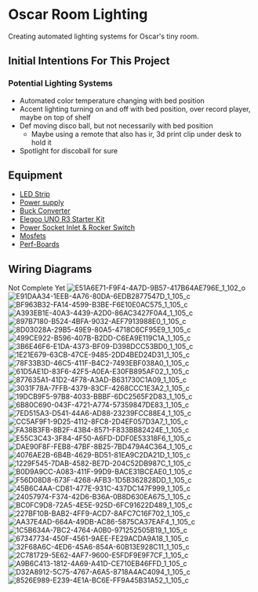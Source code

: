 # Oscar Room Lighting
Creating automated lighting systems for Oscar's tiny room.
## Initial Intentions For This Project
### Potential Lighting Systems
* Automated color temperature changing with bed position
* Accent lighting turning on and off with bed position, over record player, maybe on top of shelf
* Def moving disco ball, but not necessarily with bed position 
  * Maybe using a remote that also has ir, 3d print clip under desk to hold it
* Spotlight for discoball for sure
## Equipment
* [LED Strip](https://www.amazon.com/dp/B08QMH7R3P?ref_=cm_sw_r_apin_dp_7SDHEE939AYBEMCTD07V)
* [Power supply](https://www.amazon.com/gp/product/B09WVYDT9C/ref=ox_sc_act_title_2?smid=ASLF48OKQAF1T&psc=1)
* [Buck Converter](https://www.amazon.com/gp/product/B09DGD6WCG/ref=ox_sc_act_title_3?smid=A25NZ3OT6I61PQ&psc=1)
* [Elegoo UNO R3 Starter Kit](https://www.amazon.com/gp/product/B01D8KOZF4/ref=ppx_yo_dt_b_asin_title_o02_s00?ie=UTF8&psc=1)
* [Power Socket Inlet & Rocker Switch](https://www.amazon.com/BIQU-Rocker-Switch-Socket-Module/dp/B07KS2TQ45/ref=sr_1_4?crid=2ETRY5RSOFFRG&keywords=inlet+power+plug+socket+with+switch&qid=1667399322&qu=eyJxc2MiOiIxLjc3IiwicXNhIjoiMC4wMCIsInFzcCI6IjAuMDAifQ%3D%3D&sprefix=inlet+power+plug+socket+with+switch%2Caps%2C86&sr=8-4)
* [Mosfets](https://www.amazon.com/WeiMeet-RFP30N06LE-N-Channel-Mosfet-Arduino/dp/B07CTF1JVD/ref=sr_1_3?crid=E83LLQTW0UMJ&keywords=mosfet&qid=1667399900&qu=eyJxc2MiOiI0Ljg2IiwicXNhIjoiNC43MyIsInFzcCI6IjQuNTEifQ%3D%3D&sprefix=mosfet%2Caps%2C96&sr=8-3)
* [Perf-Boards](https://www.amazon.com/gp/product/B072Z7Y19F/ref=ppx_yo_dt_b_asin_title_o06_s00?ie=UTF8&psc=1)
## Wiring Diagrams
Not Complete Yet
![E51A6E71-F9F4-4A7D-9B57-417B64AE796E_1_102_o](https://user-images.githubusercontent.com/64116042/199527218-202d442d-821e-4282-be0b-c5bb5446fa5f.jpeg)
![E91DAA34-1EEB-4A76-80DA-6EDB2877547D_1_105_c](https://user-images.githubusercontent.com/64116042/199527700-08e2eb59-fd91-43de-bdf9-162f893c1ae6.jpeg)
![BF963B32-FA14-4599-B3BE-F6E10E0AC575_1_105_c](https://user-images.githubusercontent.com/64116042/199527733-2767686c-4654-4776-ab05-0c400749a6c6.jpeg)
![A393EB1E-40A3-4439-A2D0-86AC3427F0A4_1_105_c](https://user-images.githubusercontent.com/64116042/199527755-03631f70-262c-4446-90b2-05fc6be99d16.jpeg)
![897B7180-B524-4BFA-9032-AEF7913988E0_1_105_c](https://user-images.githubusercontent.com/64116042/199527781-23d0c404-453d-4fe4-93c7-7dd95779c3ae.jpeg)
![8D03028A-29B5-49E9-80A5-4718C6CF95E9_1_105_c](https://user-images.githubusercontent.com/64116042/199527795-fa23f391-fa1b-4ee7-9672-49d179187784.jpeg)
![499CE922-B596-407B-B2DD-C6EA9E119C1A_1_105_c](https://user-images.githubusercontent.com/64116042/199527821-72d3f275-8bad-48a0-9c4b-cd9ad59ca02c.jpeg)
![3B6E46F6-E1DA-4373-BF09-D398DCC53BD0_1_105_c](https://user-images.githubusercontent.com/64116042/209421259-334ebdea-6261-42c9-8b99-da42914cec07.jpeg)
![1E21E679-63CB-47CE-9485-2DD4BED24D31_1_105_c](https://user-images.githubusercontent.com/64116042/209421270-0e21465d-1d24-43af-8810-bddb36abde3f.jpeg)
![78F33B3D-46C5-411F-B4C2-7493EBF038A0_1_105_c](https://user-images.githubusercontent.com/64116042/209421282-e989a3f6-dc99-4af2-a753-8a5c7cea9197.jpeg)
![61D5AE1D-83F6-42F5-A0EA-E30FB895AF02_1_105_c](https://user-images.githubusercontent.com/64116042/209421287-15f3e43e-c78f-4185-a409-83492bc11456.jpeg)
![877635A1-41D2-4F78-A3AD-B631730C1A09_1_105_c](https://user-images.githubusercontent.com/64116042/209421298-774c431e-b677-4211-bf12-a7a04d07d318.jpeg)
![3031F78A-7FFB-4379-83CF-4268CCC1E3A2_1_105_c](https://user-images.githubusercontent.com/64116042/209421315-233e9b65-20ef-4939-b213-753745332076.jpeg)
![19DCB9F5-97B8-4033-BBBF-6DC2565F2D83_1_105_c](https://user-images.githubusercontent.com/64116042/209421318-e61029ef-841e-4b90-8956-2dd5a7b53793.jpeg)
![6B80C690-043F-4721-A774-57359847DE83_1_105_c](https://user-images.githubusercontent.com/64116042/209421321-2fd3e821-8c17-4383-988f-9daaddbe4fbd.jpeg)
![7ED515A3-D541-44A6-AD88-23239FCC88E4_1_105_c](https://user-images.githubusercontent.com/64116042/209421322-f8c7e1be-9a63-4af1-987b-3ff86f2842ee.jpeg)
![CC5AF9F1-9D25-4112-8FC8-2D4EF057D3A7_1_105_c](https://user-images.githubusercontent.com/64116042/209421324-654dfaf8-9e12-4485-82c6-104063896f71.jpeg)
![FA38B3FB-8B2F-43B4-8571-F833BB82424E_1_105_c](https://user-images.githubusercontent.com/64116042/209421328-dcf57a9c-2f58-4aec-85f3-f9d189bfcef0.jpeg)
![E55C3C43-3F84-4F50-A6FD-DDF0E53318F6_1_105_c](https://user-images.githubusercontent.com/64116042/209421333-cf006e9a-d9d0-4892-a02b-46ffd255d129.jpeg)
![DAE90F8F-FEB8-47BF-8B25-7BD479A4C364_1_105_c](https://user-images.githubusercontent.com/64116042/209421342-c3a56965-ce8b-4086-9009-3ff2bbc7d894.jpeg)
![4076AE2B-6B4B-4629-BD51-81EA9C2DA21D_1_105_c](https://user-images.githubusercontent.com/64116042/209421486-a6ab1104-2034-45b0-ae82-3997bd365588.jpeg)
![1229F545-7DAB-4582-BE7D-204C52DB987C_1_105_c](https://user-images.githubusercontent.com/64116042/209421487-86d7f518-500b-4c12-ae0a-1d003e80675d.jpeg)
![B0D9A9CC-A083-411F-99D9-BACE31BCEAE0_1_105_c](https://user-images.githubusercontent.com/64116042/209421488-e16dab09-20cc-44a0-bf27-3cfdb27037ea.jpeg)
![F56D08D8-673F-4268-AFB3-1D5B362828DD_1_105_c](https://user-images.githubusercontent.com/64116042/209421490-331a55e5-a778-46e1-980d-ca94f70a3863.jpeg)
![45B6C4AA-CD81-477E-931C-437DC147F999_1_105_c](https://user-images.githubusercontent.com/64116042/209421494-4333f50d-dc3f-4ca0-8f60-cb16e0a7f5f1.jpeg)
![24057974-F374-42D6-B36A-0B8D630EA675_1_105_c](https://user-images.githubusercontent.com/64116042/209421497-7c9553f7-e66c-4cf8-9816-970459a7ddb7.jpeg)
![BC0FC9D8-72A5-4E5E-925D-6FC91622D489_1_105_c](https://user-images.githubusercontent.com/64116042/209421499-2f4bd39f-5331-4c92-9a8d-c360b13ee5cd.jpeg)
![227BF10B-BAB2-4FF9-ACD7-8AFC7C16F702_1_105_c](https://user-images.githubusercontent.com/64116042/209421503-bc03adde-ba38-43c4-b840-7d062f35bebe.jpeg)
![AA37E4AD-664A-49DB-AC86-5875CA37EAF4_1_105_c](https://user-images.githubusercontent.com/64116042/209421506-18ea2b98-4341-4718-bea8-628592a0a103.jpeg)
![1C5B634A-7BC2-4764-A0B0-971252505B19_1_105_c](https://user-images.githubusercontent.com/64116042/209421507-0e2beeed-85f7-45c0-ad70-f7f6253a7919.jpeg)
![67347734-450F-4561-9AEE-FE29ACDA9A18_1_105_c](https://user-images.githubusercontent.com/64116042/209421508-22249808-b643-4de2-b826-388f1cecd9bd.jpeg)
![32F68A6C-4ED6-45A6-854A-60B13E928C11_1_105_c](https://user-images.githubusercontent.com/64116042/209421510-d8fc7ecc-7b10-4f61-ba54-17ae7e80b16f.jpeg)
![2C781729-5E62-4AF7-9600-E5FDF9E9F7CF_1_105_c](https://user-images.githubusercontent.com/64116042/209421513-c2a6fd2c-5ba8-44db-9ba8-7ef3b108b787.jpeg)
![A9B6C413-1812-4A69-A41D-CE710EB46FFD_1_105_c](https://user-images.githubusercontent.com/64116042/209421516-c2e07a45-730e-48e1-b7ea-25d53f239587.jpeg)
![D32A8912-5C75-4767-A6A5-8718A4AC4094_1_105_c](https://user-images.githubusercontent.com/64116042/209421518-ad858f0e-82d4-4464-902c-3d3dabdfe639.jpeg)
![8526E989-E239-4E1A-BC6E-FF9A45B31A52_1_105_c](https://user-images.githubusercontent.com/64116042/209421521-d612abca-cc4f-45dd-9c72-9acff1e4af08.jpeg)
